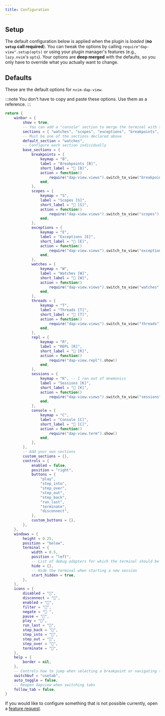 ```yaml
---
title: Configuration
---
```


## Setup

The default configuration below is applied when the plugin is _loaded_ (**no `setup` call required**). You can tweak the options by calling `require"dap-view".setup(opts)` or using your plugin manager's features (e.g., `lazy.nvim`'s `opts`). Your options are **deep merged** with the defaults, so you only have to override what you actually want to change.

## Defaults

These are the default options for `nvim-dap-view`.

:::note
You don't have to copy and paste these options. Use them as a reference.
:::

```lua
return {
    winbar = {
        show = true,
        -- You can add a "console" section to merge the terminal with the other views
        sections = { "watches", "scopes", "exceptions", "breakpoints", "threads", "repl" },
        -- Must be one of the sections declared above
        default_section = "watches",
        -- Configure each section individually
        base_sections = {
            breakpoints = {
                keymap = "B",
                label = "Breakpoints [B]",
                short_label = " [B]",
                action = function()
                    require("dap-view.views").switch_to_view("breakpoints")
                end,
            },
            scopes = {
                keymap = "S",
                label = "Scopes [S]",
                short_label = "󰂥 [S]",
                action = function()
                    require("dap-view.views").switch_to_view("scopes")
                end,
            },
            exceptions = {
                keymap = "E",
                label = "Exceptions [E]",
                short_label = "󰢃 [E]",
                action = function()
                    require("dap-view.views").switch_to_view("exceptions")
                end,
            },
            watches = {
                keymap = "W",
                label = "Watches [W]",
                short_label = "󰛐 [W]",
                action = function()
                    require("dap-view.views").switch_to_view("watches")
                end,
            },
            threads = {
                keymap = "T",
                label = "Threads [T]",
                short_label = "󱉯 [T]",
                action = function()
                    require("dap-view.views").switch_to_view("threads")
                end,
            },
            repl = {
                keymap = "R",
                label = "REPL [R]",
                short_label = "󰯃 [R]",
                action = function()
                    require("dap-view.repl").show()
                end,
            },
            sessions = {
                keymap = "K", -- I ran out of mnemonics
                label = "Sessions [K]",
                short_label = " [K]",
                action = function()
                    require("dap-view.views").switch_to_view("sessions")
                end,
            },
            console = {
                keymap = "C",
                label = "Console [C]",
                short_label = "󰆍 [C]",
                action = function()
                    require("dap-view.term").show()
                end,
            },
        },
        -- Add your own sections
        custom_sections = {},
        controls = {
            enabled = false,
            position = "right",
            buttons = {
                "play",
                "step_into",
                "step_over",
                "step_out",
                "step_back",
                "run_last",
                "terminate",
                "disconnect",
            },
            custom_buttons = {},
        },
    },
    windows = {
        height = 0.25,
        position = "below",
        terminal = {
            width = 0.5,
            position = "left",
            -- List of debug adapters for which the terminal should be ALWAYS hidden
            hide = {},
            -- Hide the terminal when starting a new session
            start_hidden = true,
        },
    },
    icons = {
        disabled = "",
        disconnect = "",
        enabled = "",
        filter = "󰈲",
        negate = " ",
        pause = "",
        play = "",
        run_last = "",
        step_back = "",
        step_into = "",
        step_out = "",
        step_over = "",
        terminate = "",
    },
    help = {
        border = nil,
    },
    -- Controls how to jump when selecting a breakpoint or navigating the stack
    switchbuf = "usetab",
    auto_toggle = false,
    -- Reopen dapview when switching tabs
    follow_tab = false,
}
```

If you would like to configure something that is not possible currently, open a [feature request](https://github.com/igorlfs/nvim-dap-view/issues/new?template=feature_request.yml).
